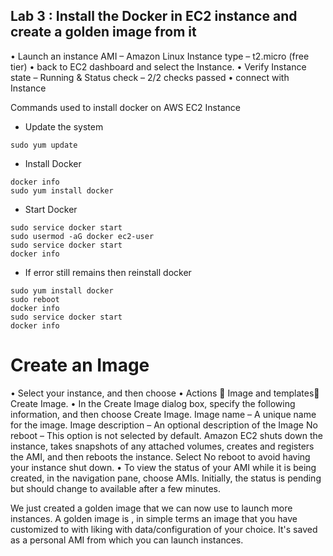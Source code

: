 ## Lab 3 : Install the Docker in EC2 instance and create a golden image from it

•	Launch an instance
		AMI – Amazon Linux
		Instance type – t2.micro (free tier)
•	back to EC2 dashboard and select the Instance.
•	Verify Instance state – Running & Status check – 2/2 checks passed
•	connect with Instance

Commands used to install docker on AWS EC2 Instance

- Update the system

```console
sudo yum update
```
- Install Docker

```console
docker info
sudo yum install docker
```
- Start Docker

```console
sudo service docker start
sudo usermod -aG docker ec2-user
sudo service docker start
docker info 
```
- If error still remains then  reinstall docker

```console
sudo yum install docker
sudo reboot
docker info
sudo service docker start
docker info 
```

# Create an Image

•	Select your instance, and then choose
•	 Actions  Image and templates Create Image.
•	In the Create Image dialog box, specify the following information, and then choose Create Image.
		Image name – A unique name for the image.
		Image description – An optional description of the Image
		No reboot – This option is not selected by default. Amazon EC2 shuts down the instance, takes snapshots of any attached volumes, creates and registers the AMI, and then reboots the instance. Select No reboot to avoid having your instance shut down.
•	To view the status of your AMI while it is being created, in the navigation pane, choose AMIs. Initially, the status is pending but should change to available after a few minutes.

We just created a golden image that we can now use to launch more instances. 
A golden image is , in simple terms an image that you have customized to with liking with data/configuration of your choice. It's saved as a personal AMI from which you can launch instances.
 
